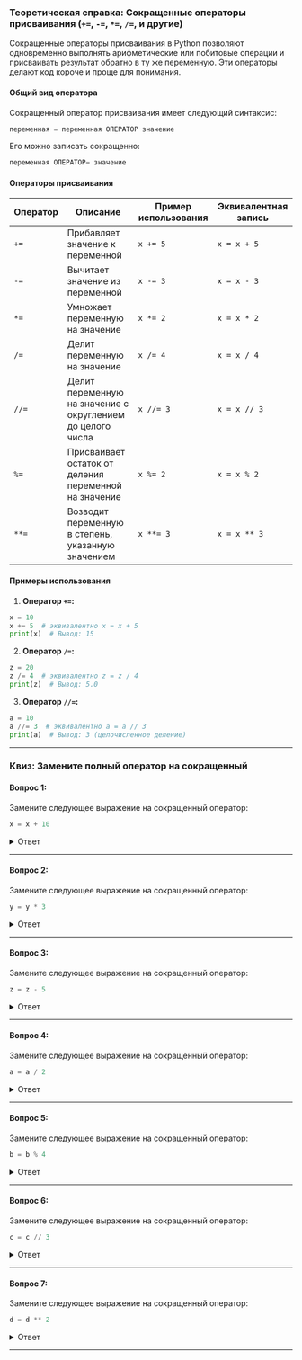 ### Теоретическая справка: Сокращенные операторы присваивания (`+=`, `-=`, `*=`, `/=`, и другие)

Сокращенные операторы присваивания в Python позволяют одновременно выполнять арифметические или побитовые операции и присваивать результат обратно в ту же переменную. Эти операторы делают код короче и проще для понимания.

#### Общий вид оператора
Сокращенный оператор присваивания имеет следующий синтаксис:

```python
переменная = переменная ОПЕРАТОР значение
```

Его можно записать сокращенно:

```python
переменная ОПЕРАТОР= значение
```

#### Операторы присваивания

| Оператор | Описание                                                    | Пример использования          | Эквивалентная запись            |
|----------|-------------------------------------------------------------|-------------------------------|---------------------------------|
| `+=`     | Прибавляет значение к переменной                            | `x += 5`                      | `x = x + 5`                     |
| `-=`     | Вычитает значение из переменной                             | `x -= 3`                      | `x = x - 3`                     |
| `*=`     | Умножает переменную на значение                             | `x *= 2`                      | `x = x * 2`                     |
| `/=`     | Делит переменную на значение                                | `x /= 4`                      | `x = x / 4`                     |
| `//=`    | Делит переменную на значение с округлением до целого числа  | `x //= 3`                     | `x = x // 3`                    |
| `%=`     | Присваивает остаток от деления переменной на значение       | `x %= 2`                      | `x = x % 2`                     |
| `**=`    | Возводит переменную в степень, указанную значением          | `x **= 3`                     | `x = x ** 3`                    |

#### Примеры использования

1. **Оператор `+=`:**

```python
x = 10
x += 5  # эквивалентно x = x + 5
print(x)  # Вывод: 15
```

2. **Оператор `/=`:**

```python
z = 20
z /= 4  # эквивалентно z = z / 4
print(z)  # Вывод: 5.0
```

3. **Оператор `//=`:**

```python
a = 10
a //= 3  # эквивалентно a = a // 3
print(a)  # Вывод: 3 (целочисленное деление)
```

---

### Квиз: Замените полный оператор на сокращенный

#### Вопрос 1:
Замените следующее выражение на сокращенный оператор:

```python
x = x + 10
```

<details>
<summary>Ответ</summary>

```python
x += 10
```

</details>

---

#### Вопрос 2:
Замените следующее выражение на сокращенный оператор:

```python
y = y * 3
```

<details>
<summary>Ответ</summary>

```python
y *= 3
```

</details>

---

#### Вопрос 3:
Замените следующее выражение на сокращенный оператор:

```python
z = z - 5
```

<details>
<summary>Ответ</summary>

```python
z -= 5
```

</details>

---

#### Вопрос 4:
Замените следующее выражение на сокращенный оператор:

```python
a = a / 2
```

<details>
<summary>Ответ</summary>

```python
a /= 2
```

</details>

---

#### Вопрос 5:
Замените следующее выражение на сокращенный оператор:

```python
b = b % 4
```

<details>
<summary>Ответ</summary>

```python
b %= 4
```

</details>

---

#### Вопрос 6:
Замените следующее выражение на сокращенный оператор:

```python
c = c // 3
```

<details>
<summary>Ответ</summary>

```python
c //= 3
```

</details>

---

#### Вопрос 7:
Замените следующее выражение на сокращенный оператор:

```python
d = d ** 2
```

<details>
<summary>Ответ</summary>

```python
d **= 2
```

</details>

---
